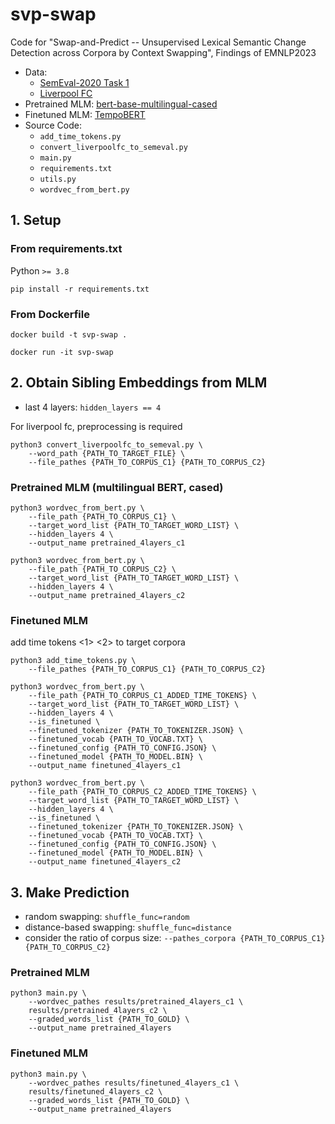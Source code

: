 # svp-swap
Code for "Swap-and-Predict -- Unsupervised Lexical Semantic Change Detection across Corpora by Context Swapping", Findings of EMNLP2023

- Data: 
  - [SemEval-2020 Task 1](https://www.ims.uni-stuttgart.de/en/research/resources/corpora/sem-eval-ulscd/)
  - [Liverpool FC](https://github.com/marcodel13/Short-term-meaning-shift)
- Pretrained MLM: [bert-base-multilingual-cased](https://huggingface.co/bert-base-multilingual-cased)
- Finetuned MLM: [TempoBERT](https://github.com/guyrosin/tempobert)
- Source Code:
  - `add_time_tokens.py`
  - `convert_liverpoolfc_to_semeval.py`
  - `main.py`
  - `requirements.txt`
  - `utils.py`
  - `wordvec_from_bert.py`


## 1\. Setup
### From requirements.txt
Python `>= 3.8`
```
pip install -r requirements.txt
```

### From Dockerfile
```
docker build -t svp-swap .

docker run -it svp-swap
```

## 2\. Obtain Sibling Embeddings from MLM
- last 4 layers: `hidden_layers == 4`

For liverpool fc, preprocessing is required
```
python3 convert_liverpoolfc_to_semeval.py \
    --word_path {PATH_TO_TARGET_FILE} \
    --file_pathes {PATH_TO_CORPUS_C1} {PATH_TO_CORPUS_C2}
```

### Pretrained MLM (multilingual BERT, cased)
```
python3 wordvec_from_bert.py \
    --file_path {PATH_TO_CORPUS_C1} \
    --target_word_list {PATH_TO_TARGET_WORD_LIST} \
    --hidden_layers 4 \
    --output_name pretrained_4layers_c1 

python3 wordvec_from_bert.py \
    --file_path {PATH_TO_CORPUS_C2} \
    --target_word_list {PATH_TO_TARGET_WORD_LIST} \
    --hidden_layers 4 \
    --output_name pretrained_4layers_c2 
```

### Finetuned MLM
add time tokens <1> <2> to target corpora
```
python3 add_time_tokens.py \
    --file_pathes {PATH_TO_CORPUS_C1} {PATH_TO_CORPUS_C2}
```

```
python3 wordvec_from_bert.py \
    --file_path {PATH_TO_CORPUS_C1_ADDED_TIME_TOKENS} \
    --target_word_list {PATH_TO_TARGET_WORD_LIST} \
    --hidden_layers 4 \
    --is_finetuned \
    --finetuned_tokenizer {PATH_TO_TOKENIZER.JSON} \
    --finetuned_vocab {PATH_TO_VOCAB.TXT} \
    --finetuned_config {PATH_TO_CONFIG.JSON} \
    --finetuned_model {PATH_TO_MODEL.BIN} \
    --output_name finetuned_4layers_c1 

python3 wordvec_from_bert.py \
    --file_path {PATH_TO_CORPUS_C2_ADDED_TIME_TOKENS} \
    --target_word_list {PATH_TO_TARGET_WORD_LIST} \
    --hidden_layers 4 \
    --is_finetuned \
    --finetuned_tokenizer {PATH_TO_TOKENIZER.JSON} \
    --finetuned_vocab {PATH_TO_VOCAB.TXT} \
    --finetuned_config {PATH_TO_CONFIG.JSON} \
    --finetuned_model {PATH_TO_MODEL.BIN} \
    --output_name finetuned_4layers_c2 
```

## 3\. Make Prediction
 - random swapping: `shuffle_func=random`
 - distance-based swapping: `shuffle_func=distance`
 - consider the ratio of corpus size: `--pathes_corpora {PATH_TO_CORPUS_C1} {PATH_TO_CORPUS_C2}`

### Pretrained MLM
```
python3 main.py \
    --wordvec_pathes results/pretrained_4layers_c1 \
    results/pretrained_4layers_c2 \
    --graded_words_list {PATH_TO_GOLD} \
    --output_name pretrained_4layers
```

### Finetuned MLM
```
python3 main.py \
    --wordvec_pathes results/finetuned_4layers_c1 \
    results/finetuned_4layers_c2 \
    --graded_words_list {PATH_TO_GOLD} \
    --output_name pretrained_4layers
```
